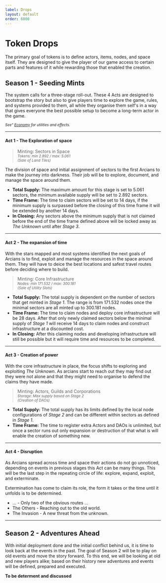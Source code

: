 ```yaml
---
label: Drops
layout: default
order: 6000
---
```


# Token Drops

The primary goal of tokens is to define actors, items, nodes, and space itself. They are designed to give the player of our game access to certain parts and features of it while rewarding those that enabled the creation.

## Season 1 - Seeding Mints

The system calls for a three-stage roll-out. These 4 Acts are designed to bootstrap the story but also to give players time to explore the game, rules, and systems provided to them, all while they organise them self's in a way that gives everyone the best possible setup to become a long-term actor in the game.

<sub>*See" [Economy](/economy) for utilities and effects.*</sub>

---
#### Act 1 - The Exploration of space

> Minting: Sectors in Space <br />
> <sub>*Tokens: min 2.892 / max: 5.061*</sub> <br />
> <sub>*(Sale of Land Tiles)*</sub>

The division of space and initial assignment of sectors to the first Arcians to make the journey into darkness. Their job will be to explore, document, and manage the space around them.

* **Total Supply:** The maximum amount for this stage is set to 5.061 sectors, the minimum available supply will be set to 2.892 sectors.
* **Time Frame:** The time to claim sectors will be set to 14 days, if the minimum supply is surpassed before the closing of this time frame it will be extended by another 14 days.
* **In Closing:** Any sectors above the minimum supply that is not claimed before the end of the time frame defined above will be locked away as *The Unknown* until after *Stage 3*.

---
#### Act 2 - The expansion of time

With the stars mapped and most systems identified the next goals of Arcians is to find, exploit and manage the resources in the space around them. They will have to deice the best locations and safest travel routes before deciding where to build.

> Minting: Core Infrastructure <br />
> <sub>*Nodes: min 171.532 / max: 300.181*</sub> <br />
> <sub>*(Sale of Utility Slots)*</sub>

* **Total Supply:** The total supply is dependent on the number of sectors that get minted in *Stage 1*. The range is from 171.532 nodes once the minimal sectors are all minted up to 300.181 nodes.
* **Time Frame:** The time to claim nodes and deploy core infrastructure will be 28 days. After that only newly claimed sectors below the minimal supply of *Stage 1* will receive 14 days to claim nodes and construct infrastructure at a discounted cost.
* **In Closing:** After this claiming nodes and developing infrastructure will still be possible but it will require time and resources to be completed.

---
#### Act 3 - Creation of power

With the core infrastructure in place, the focus shifts to exploring and exploiting *The Unknown*. As arcians start to reach out they may find out they were not alone and that they might need to organise to defend the claims they have made.

> Minting: Actors, Guilds and Corporations <br />
> <sub>*Storage: Max supply based on Stage 2*</sub> <br />
> <sub>*(Creation of DAOs)*</sub>

* **Total Supply:** The total supply has its limits defined by the local node configurations of *Stage 2* and can be different within sectors as defined in *Stage 1*.
* **Time Frame:** The time to register extra Actors and DAOs is unlimited, but once a sector runs out only expansion or destruction of that what is will enable the creation of something new.

---
#### Act 4 - Disruption

As Arcians spread across time and space their actions do not go unnoticed, depending on events in previous stages this Act can be many things. This will be the last step in the repeating circle of life: explore, expand, exploit, and exterminate.

Extermination has come to claim its role, the form it takes or the time until it unfolds is to be determined.

- ... - Only two of the obvious routes ...
- The Others - Reaching out to the old world.
- The Invasion - A new threat from the unknown.

---
## Season 2 - Adventures Ahead

With initial deployment done and the initial conflict behind us, it is time to look back at the events in the past. The goal of Season 2 will be to play on old events and move the story forward. To this end, we will be looking at old and new players alike; based on their history new adventures and events will be defined, prepared and executed.

**To be determent and discussed**